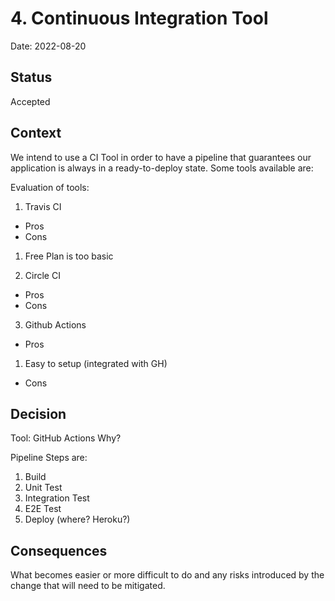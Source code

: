 # 4. Continuous Integration Tool

Date: 2022-08-20

## Status

Accepted

## Context

We intend to use a CI Tool in order to have a pipeline that guarantees
our application is always in a ready-to-deploy state. Some tools available are:

Evaluation of tools:
1. Travis CI

- Pros
- Cons
1. Free Plan is too basic

2. Circle CI
- Pros
- Cons

3. Github Actions
- Pros 
1. Easy to setup (integrated with GH)

- Cons

## Decision

Tool: GitHub Actions
Why?

Pipeline Steps are:
1. Build
2. Unit Test
3. Integration Test
4. E2E Test
5. Deploy (where? Heroku?)

## Consequences

What becomes easier or more difficult to do and any risks introduced by the change that will need to be mitigated.
